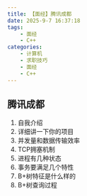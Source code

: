 ```yaml
---
title: 【面经】腾讯成都
date: 2025-9-7 16:37:18
tags: 
    - 面经
    - C++
categories: 
    - 计算机
    - 求职技巧
    - 面经
    - C++
---
```


## 腾讯成都

1.  自我介绍
2.  详细讲一下你的项目
3.  并发量和数据传输效率
4.  TCP拥塞机制
5.  进程有几种状态
6.  事务要满足几个特性
7.  B+树特征是什么样的
8.  B+树查询过程